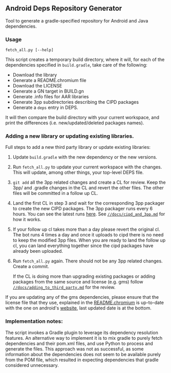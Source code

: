 Android Deps Repository Generator
---------------------------------

Tool to generate a gradle-specified repository for Android and Java
dependencies.

### Usage

    fetch_all.py [--help]

This script creates a temporary build directory, where it will, for each
of the dependencies specified in `build.gradle`, take care of the following:

  - Download the library
  - Generate a README.chromium file
  - Download the LICENSE
  - Generate a GN target in BUILD.gn
  - Generate .info files for AAR libraries
  - Generate 3pp subdirectories describing the CIPD packages
  - Generate a `deps` entry in DEPS.

It will then compare the build directory with your current workspace, and
print the differences (i.e. new/updated/deleted packages names).

### Adding a new library or updating existing libraries.
Full steps to add a new third party library or update existing libraries:

1. Update `build.gradle` with the new dependency or the new versions.

2. Run `fetch_all.py` to update your current workspace with the changes. This
   will update, among other things, your top-level DEPS file.

3. `git add` all the 3pp related changes and create a CL for review. Keep the
   3pp/ and .gradle changes in the CL and revert the other files. The other
   files will be committed in a follow up CL.

4. Land the first CL in step 3 and wait for the corresponding 3pp packager to
   create the new CIPD packages. The 3pp packager runs every 6 hours. You can
   see the latest runs
   [here](https://ci.chromium.org/p/chromium/builders/ci/3pp-linux-amd64-packager).
   See [`//docs/cipd_and_3pp.md`][cipd_and_3pp_doc] for how it works.

5. If your follow up cl takes more than a day please revert the original cl.
  The bot runs 4 times a day and once it uploads to cipd there is no need to
  keep the modified 3pp files. When you are ready to land the follow up cl, you
  can land everything together since the cipd packages have already been
  uploaded.


6. Run `fetch_all.py` again. There should not be any 3pp related changes. Create
   a commit.

   If the CL is doing more than upgrading existing packages or adding packages
   from the same source and license (e.g. gms) follow
   [`//docs/adding_to_third_party.md`][docs_link] for the review.

If you are updating any of the gms dependencies, please ensure that the license
file that they use, explained in the [README.chromium][readme_chromium_link] is
up-to-date with the one on android's [website][android_sdk_link], last updated
date is at the bottom.

[cipd_and_3pp_doc]: ../../docs/cipd_and_3pp.md
[owners_link]: http://go/android-deps-owners
[docs_link]: ../../docs/adding_to_third_party.md
[android_sdk_link]: https://developer.android.com/studio/terms
[readme_chromium_link]: ./README.chromium

### Implementation notes:
The script invokes a Gradle plugin to leverage its dependency resolution
features. An alternative way to implement it is to mix gradle to purely fetch
dependencies and their pom.xml files, and use Python to process and generate
the files. This approach was not as successful, as some information about the
dependencies does not seem to be available purely from the POM file, which
resulted in expecting dependencies that gradle considered unnecessary.
